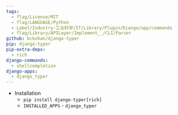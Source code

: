 ```yaml
---
tags:
  - flag/License/MIT
  - flag/LANGUAGE/Python
  - Label/Industry-工业科学/IT/Library/Plugin/Django/app/commands
  - flag/Library/APILayer/Implement__/CLI/Parser
github: bckohan/django-typer
pip: django-typer
pip-extra-deps:
  - rich
django-commands:
  - shellcompletion
django-apps:
  - django_typer
---
```


- Installation
    - `pip install django-typer[rich]`
    - `INSTALLED_APPS` - `django_typer`
